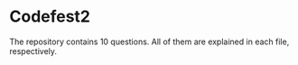 # Codefest2
The repository contains 10 questions. All of them are explained in each file, respectively.
